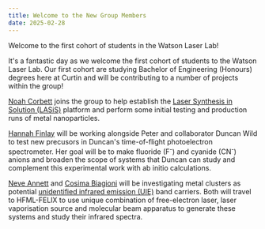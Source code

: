 ```yaml
---
title: Welcome to the New Group Members  
date: 2025-02-28
---
```


Welcome to the first cohort of students in the Watson Laser Lab!

<!--More-->

It's a fantastic day as we welcome the first cohort of students to the Watson Laser Lab. Our first cohort are studying Bachelor of Engineering (Honours) degrees here at Curtin and will be contributing to a number of projects within the group!

[Noah Corbett](https://watsonlaserlab.com/author/noah-corbett/) joins the group to help establish the [Laser Synthesis in Solution (LASiS)](https://watsonlaserlab.com/research/lasis/) platform and perform some initial testing and production runs of metal nanoparticles.

[Hannah Finlay](https://watsonlaserlab.com/author/hannah-finlay/) will be working alongside Peter and collaborator Duncan Wild to test new precusors in Duncan's time-of-flight photoelectron spectrometer. Her goal will be to make fluoride (F<sup>-</sup>) and cyanide (CN<sup>-</sup>) anions and broaden the scope of systems that Duncan can study and complement this experimental work with ab initio calculations.

[Neve Annett](https://watsonlaserlab.com/author/neve-annett/) and [Cosima Biagioni](https://watsonlaserlab.com/author/cosima-biagioni/) will be investigating metal clusters as potential [unidentified infrared emission (UIE)](https://en.wikipedia.org/wiki/Unidentified_infrared_emission) band carriers. Both will travel to HFML-FELIX to use unique combination of free-electron laser, laser vaporisation source and molecular beam apparatus to generate these systems and study their infrared spectra.
